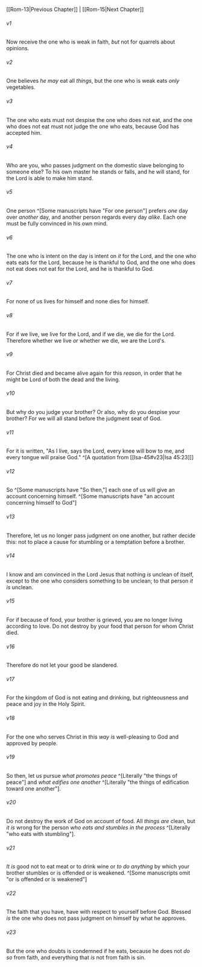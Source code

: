 ﻿---
aliases:
  - Romans 14
---

[[Rom-13|Previous Chapter]] | [[Rom-15|Next Chapter]]

###### v1
Now receive the one who is weak in faith, _but_ not for quarrels about opinions.

###### v2
One believes _he may_ eat all _things_, but the one who is weak eats _only_ vegetables.

###### v3
The one who eats must not despise the one who does not eat, and the one who does not eat must not judge the one who eats, because God has accepted him.

###### v4
Who are you, who passes judgment on the domestic slave belonging to someone else? To his own master he stands or falls, and he will stand, for the Lord is able to make him stand.

###### v5
One person ^[Some manuscripts have "For one person"] prefers _one_ day over _another_ day, and another person regards every day _alike_. Each one must be fully convinced in his own mind.

###### v6
The one who is intent on the day is intent on _it_ for the Lord, and the one who eats eats for the Lord, because he is thankful to God, and the one who does not eat does not eat for the Lord, and he is thankful to God.

###### v7
For none of us lives for himself and none dies for himself.

###### v8
For if we live, we live for the Lord, and if we die, we die for the Lord. Therefore whether we live _or_ whether we die, we are the Lord's.

###### v9
For Christ died and became alive again for this _reason_, in order that he might be Lord of both the dead and the living.

###### v10
But why do you judge your brother? Or also, why do you despise your brother? For we will all stand before the judgment seat of God.

###### v11
For it is written,
"As I live, says the Lord, every knee will bow to me,
and every tongue will praise God." ^[A quotation from [[Isa-45#v23|Isa 45:23]]]

###### v12
So ^[Some manuscripts have "So then,"] each one of us will give an account concerning himself. ^[Some manuscripts have "an account concerning himself to God"]

###### v13
Therefore, let us no longer pass judgment on one another, but rather decide this: not to place a cause for stumbling or a temptation before a brother.

###### v14
I know and am convinced in the Lord Jesus that nothing _is_ unclean of itself, except to the one who considers something to be unclean; to that person _it is_ unclean.

###### v15
For if because of food, your brother is grieved, you are no longer living according to love. Do not destroy by your food that person for whom Christ died.

###### v16
Therefore do not let your good be slandered.

###### v17
For the kingdom of God is not eating and drinking, but righteousness and peace and joy in the Holy Spirit.

###### v18
For the one who serves Christ in this _way_ _is_ well-pleasing to God and approved by people.

###### v19
So then, let us pursue _what promotes peace_ ^[Literally "the things of peace"] and _what edifies one another_ ^[Literally "the things of edification toward one another"].

###### v20
Do not destroy the work of God on account of food. All _things_ _are_ clean, but _it is_ wrong for the person _who eats and stumbles in the process_ ^[Literally "who eats with stumbling"].

###### v21
_It is_ good not to eat meat or to drink wine or _to do anything_ by which your brother stumbles or is offended or is weakened. ^[Some manuscripts omit "or is offended or is weakened"]

###### v22
The faith that you have, have with respect to yourself before God. Blessed _is_ the one who does not pass judgment on himself by what he approves.

###### v23
But the one who doubts is condemned if he eats, because he does not _do so_ from faith, and everything that _is_ not from faith is sin.